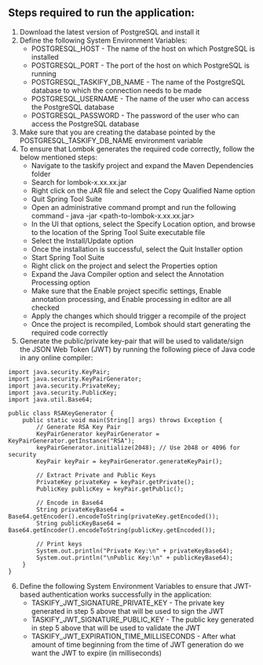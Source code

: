 ## Steps required to run the application:

1. Download the latest version of PostgreSQL and install it
2. Define the following System Environment Variables:
    * POSTGRESQL_HOST - The name of the host on which PostgreSQL is installed
    * POSTGRESQL_PORT - The port of the host on which PostgreSQL is running
    * POSTGRESQL_TASKIFY_DB_NAME - The name of the PostgreSQL database to which the connection needs to be made
    * POSTGRESQL_USERNAME - The name of the user who can access the PostgreSQL database
    * POSTGRESQL_PASSWORD - The password of the user who can access the PostgreSQL database
3. Make sure that you are creating the database pointed by the POSTGRESQL_TASKIFY_DB_NAME environment variable
4. To ensure that Lombok generates the required code correctly, follow the below mentioned steps:
    * Navigate to the taskify project and expand the Maven Dependencies folder
    * Search for lombok-x.xx.xx.jar
    * Right click on the JAR file and select the Copy Qualified Name option
    * Quit Spring Tool Suite
    * Open an administrative command prompt and run the following command - java -jar <path-to-lombok-x.xx.xx.jar>
    * In the UI that options, select the Specify Location option, and browse to the location of the Spring Tool Suite executable file
    * Select the Install/Update option
    * Once the installation is successful, select the Quit Installer option
    * Start Spring Tool Suite
    * Right click on the project and select the Properties option
    * Expand the Java Compiler option and select the Annotation Processing option
    * Make sure that the Enable project specific settings, Enable annotation processing, and Enable processing in editor are all checked
    * Apply the changes which should trigger a recompile of the project
    * Once the project is recompiled, Lombok should start generating the required code correctly
5. Generate the public/private key-pair that will be used to validate/sign the JSON Web Token (JWT) by running the following piece of Java code in any online compiler:
```
import java.security.KeyPair;
import java.security.KeyPairGenerator;
import java.security.PrivateKey;
import java.security.PublicKey;
import java.util.Base64;

public class RSAKeyGenerator {
    public static void main(String[] args) throws Exception {
        // Generate RSA Key Pair
        KeyPairGenerator keyPairGenerator = KeyPairGenerator.getInstance("RSA");
        keyPairGenerator.initialize(2048); // Use 2048 or 4096 for security
        KeyPair keyPair = keyPairGenerator.generateKeyPair();

        // Extract Private and Public Keys
        PrivateKey privateKey = keyPair.getPrivate();
        PublicKey publicKey = keyPair.getPublic();

        // Encode in Base64
        String privateKeyBase64 = Base64.getEncoder().encodeToString(privateKey.getEncoded());
        String publicKeyBase64 = Base64.getEncoder().encodeToString(publicKey.getEncoded());

        // Print keys
        System.out.println("Private Key:\n" + privateKeyBase64);
        System.out.println("\nPublic Key:\n" + publicKeyBase64);
    }
}
```
6. Define the following System Environment Variables to ensure that JWT-based authentication works successfully in the application:
    * TASKIFY_JWT_SIGNATURE_PRIVATE_KEY - The private key generated in step 5 above that will be used to sign the JWT
    * TASKIFY_JWT_SIGNATURE_PUBLIC_KEY - The public key generated in step 5 above that will be used to validate the JWT
    * TASKIFY_JWT_EXPIRATION_TIME_MILLISECONDS - After what amount of time beginning from the time of JWT generation do we want the JWT to expire (in milliseconds)